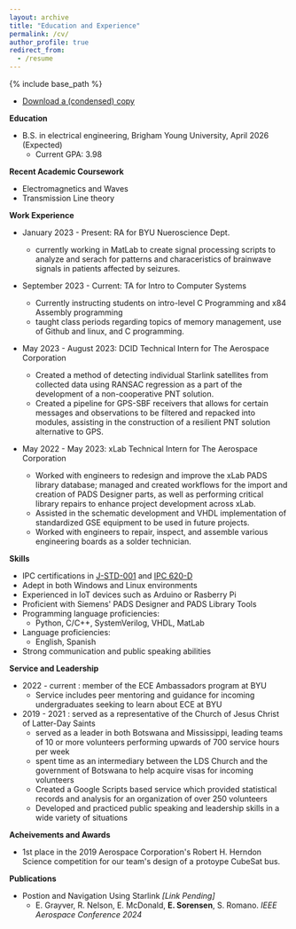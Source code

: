 ```yaml
---
layout: archive
title: "Education and Experience"
permalink: /cv/
author_profile: true
redirect_from:
  - /resume
---
```


{% include base_path %}

* <a href="/files/EthanSorensenResume.pdf" download>Download a (condensed) copy</a>

__Education__
* B.S. in electrical engineering, Brigham Young University, April 2026 (Expected)
  * Current GPA: 3.98

__Recent Academic Coursework__
* Electromagnetics and Waves
* Transmission Line theory

__Work Experience__
* January 2023 - Present: RA for BYU Nueroscience Dept.
  * currently working in MatLab to create signal processing scripts to analyze and serach for patterns and characeristics of brainwave signals in patients affected by seizures.

* September 2023 - Current: TA for Intro to Computer Systems
  * Currently instructing students on intro-level C Programming and x84 Assembly programming
  * taught class periods regarding topics of memory management, use of Github and linux, and C programming. 

* May 2023 - August 2023: DCID Technical Intern for The Aerospace Corporation
  * Created a method of detecting individual Starlink satellites from collected data using RANSAC regression as a part of the development of a non-cooperative PNT solution.
  * Created a pipeline for GPS-SBF receivers that allows for certain messages and observations to be filtered and repacked
into modules, assisting in the construction of a resilient PNT solution alternative to GPS.

* May 2022 - May 2023: xLab Technical Intern for The Aerospace Corporation
  * Worked with engineers to redesign and improve the xLab PADS library database; managed and created workflows for the import and creation of PADS Designer parts, as well as performing critical library repairs to enhance project development across xLab.
  * Assisted in the schematic development and VHDL implementation of standardized GSE equipment to be used in future
projects.
  * Worked with engineers to repair, inspect, and assemble various engineering boards as a solder technician.
  
__Skills__
* IPC certifications in [J-STD-001](https://www.esorensen.dev/images/JSTD.jpeg) and [IPC 620-D](https://www.esorensen.dev/images/620D.jpeg)
* Adept in both Windows and Linux environments
* Experienced in IoT devices such as Arduino or Rasberry Pi 
* Proficient with Siemens' PADS Designer and PADS Library Tools
* Programming language proficiencies:
  * Python, C/C++, SystemVerilog, VHDL, MatLab
* Language proficiencies:
  * English, Spanish 
* Strong communication and public speaking abilities
  
__Service and Leadership__
* 2022 - current : member of the ECE Ambassadors program at BYU
  * Service includes peer mentoring and guidance for incoming undergraduates seeking to learn about ECE at BYU
* 2019 - 2021 : served as a representative of the Church of Jesus Christ of Latter-Day Saints
  * served as a leader in both Botswana and Mississippi, leading teams of 10 or more volunteers performing upwards of 700 service hours per week
  * spent time as an intermediary between the LDS Church and the government of Botswana to help acquire visas for incoming volunteers
  * Created a Google Scripts based service which provided statistical records and analysis for an organization of over 250 volunteers
  * Developed and practiced public speaking and leadership skills in a wide variety of situations

__Acheivements and Awards__
* 1st place in the 2019 Aerospace Corporation's Robert H. Herndon Science competition for our team's design of a protoype CubeSat bus. 

__Publications__
* Postion and Navigation Using Starlink   _[Link Pending]_
  * E. Grayver, R. Nelson, E. McDonald, **E. Sorensen**, S. Romano. _IEEE Aerospace Conference 2024_
